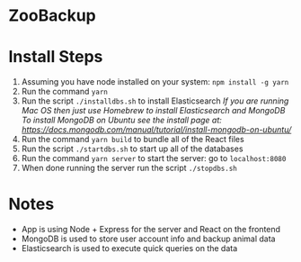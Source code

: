 # ZooBackup

# Install Steps
1. Assuming you have node installed on your system: `npm install -g yarn`
2. Run the command `yarn`
3. Run the script `./installdbs.sh` to install Elasticsearch
   *If you are running Mac OS then just use Homebrew to install Elasticsearch and MongoDB*
   *To install MongoDB on Ubuntu see the install page at: https://docs.mongodb.com/manual/tutorial/install-mongodb-on-ubuntu/*
4. Run the command `yarn build` to bundle all of the React files
5. Run the script `./startdbs.sh` to start up all of the databases
6. Run the command `yarn server` to start the server: go to `localhost:8080`
7. When done running the server run the script `./stopdbs.sh`

# Notes
+ App is using Node + Express for the server and React on the frontend
+ MongoDB is used to store user account info and backup animal data
+ Elasticsearch is used to execute quick queries on the data
